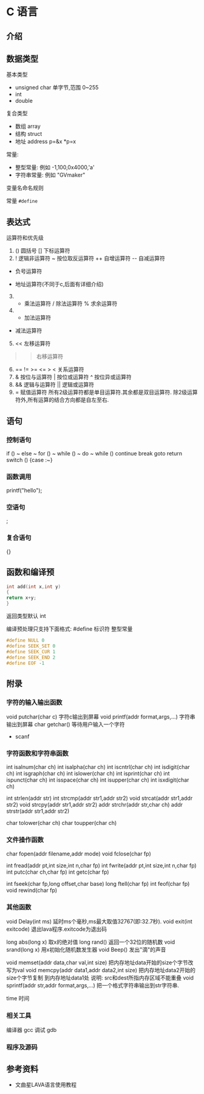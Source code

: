 # C 语言

## 介绍

## 数据类型

基本类型

+ unsigned char 单字节,范围 0~255 
+ int
+ double

复合类型

+ 数组 array
+ 结构 struct
+ 地址 address p=&x *p=x

常量: 
+ 整型常量: 例如 -1,100,0x4000,'a' 
+ 字符串常量: 例如 "GVmaker" 

变量名命名规则

常量
`#define`

## 表达式

运算符和优先级
1. () 圆括号
[] 下标运算符
2. ! 逻辑非运算符
~ 按位取反运算符
++ 自增运算符
-- 自减运算符
- 负号运算符
* 地址运算符(不同于c,后面有详细介绍)
3. * 乘法运算符
/ 除法运算符
% 求余运算符
4. + 加法运算符
- 减法运算符
5. << 左移运算符
>> 右移运算符
6. == != >= <= > < 关系运算符
7. & 按位与运算符
| 按位或运算符
^ 按位异或运算符
8. && 逻辑与运算符
|| 逻辑或运算符
9. = 赋值运算符
所有2级运算符都是单目运算符.其余都是双目运算符.
除2级运算符外,所有运算的结合方向都是自左至右.

## 语句


### 控制语句

if () ~ else ~
for () ~
while () ~
do ~ while ()
continue
break
goto
return
switch () {case :~}


### 函数调用

printf("hello");

### 空语句

;

### 复合语句

{}


## 函数和编译预

```c
int add(int x,int y)
{
return x+y;
}
```

返回类型默认 int

编译预处理只支持下面格式: #define 标识符 整型常量

```c
#define NULL 0
#define SEEK_SET 0
#define SEEK_CUR 1
#define SEEK_END 2
#define EOF -1
```

## 附录


### 字符的输入输出函数
void putchar(char c) 字符c输出到屏幕
void printf(addr format,args,...) 字符串输出到屏幕
char getchar() 等待用户输入一个字符
+ scanf


### 字符函数和字符串函数

int isalnum(char ch)
int isalpha(char ch)
int iscntrl(char ch)
int isdigit(char ch)
int isgraph(char ch)
int islower(char ch)
int isprint(char ch)
int ispunct(char ch)
int isspace(char ch)
int isupper(char ch)
int isxdigit(char ch)

int strlen(addr str)
int strcmp(addr str1,addr str2)
void strcat(addr str1,addr str2)
void strcpy(addr str1,addr str2)
addr strchr(addr str,char ch)
addr strstr(addr str1,addr str2)

char tolower(char ch)
char toupper(char ch)


### 文件操作函数

char fopen(addr filename,addr mode)
void fclose(char fp)

int fread(addr pt,int size,int n,char fp)
int fwrite(addr pt,int size,int n,char fp)
int putc(char ch,char fp)
int getc(char fp)

int fseek(char fp,long offset,char base)
long ftell(char fp)
int feof(char fp)
void rewind(char fp)


### 其他函数

void Delay(int ms) 延时ms个毫秒,ms最大取值32767(即:32.7秒).
void exit(int exitcode) 退出lava程序.exitcode为退出码

long abs(long x) 取x的绝对值
long rand() 返回一个32位的随机数
void srand(long x) 用x初始化随机数发生器
void Beep() 发出"滴"的声音

void memset(addr data,char val,int size) 把内存地址data开始的size个字节改写为val
void memcpy(addr data1,addr data2,int size) 把内存地址data2开始的size个字节复制
到内存地址data1处 说明:  src和dest所指内存区域不能重叠
void sprintf(addr str,addr format,args,...) 把一个格式字符串输出到str字符串.

time 时间 

### 相关工具

编译器 gcc
调试 gdb

### 程序及源码

## 参考资料

+ 文曲星LAVA语言使用教程
